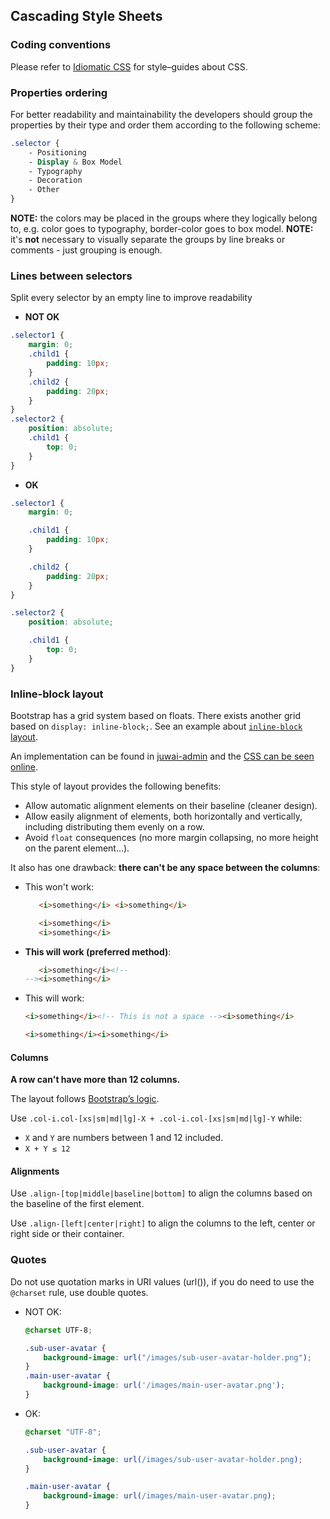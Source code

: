 ## Cascading Style Sheets


### Coding conventions

Please refer to [Idiomatic CSS](https://github.com/necolas/idiomatic-css) for style–guides about CSS.


### Properties ordering

For better readability and maintainability the developers should group the properties by their type and order them according to the following scheme:

```css
.selector {
    - Positioning
    - Display & Box Model
    - Typography
    - Decoration
    - Other
}
```

**NOTE:** the colors may be placed in the groups where they logically belong to, e.g. color goes to typography, border-color goes to box model.
**NOTE:** it's **not** necessary to visually separate the groups by line breaks or comments - just grouping is enough.

### Lines between selectors

Split every selector by an empty line to improve readability
* __NOT OK__
```scss
.selector1 {
    margin: 0;
    .child1 {
        padding: 10px;
    }
    .child2 {
        padding: 20px;
    }
}
.selector2 {
    position: absolute;
    .child1 {
        top: 0;
    }
}
```

* __OK__
```scss
.selector1 {
    margin: 0;

    .child1 {
        padding: 10px;
    }

    .child2 {
        padding: 20px;
    }
}

.selector2 {
    position: absolute;

    .child1 {
        top: 0;
    }
}
```

### Inline-block layout

Bootstrap has a grid system based on floats. There exists another grid based on `display: inline-block;`. See an example about [`inline-block` layout](http://s.codepen.io/arkhi/debug/wabPVK).

An implementation can be found in [juwai-admin](https://github.com/juwai/juwai-admin/blob/master/resources/assets/less/inline-align.less)
and the [CSS can be seen online](http://list.juwai.io/juwai-admin/css/inline-align.css).

This style of layout provides the following benefits:

* Allow automatic alignment elements on their baseline (cleaner design).
* Allow easily alignment of elements, both horizontally and vertically, including distributing them evenly on a row.
* Avoid `float` consequences (no more margin collapsing, no more height on the parent element…).

It also has one drawback: **there can't be any space between the columns**:

* This won't work:

    ```html
       <i>something</i> <i>something</i>
    ```
    ```html
       <i>something</i>
       <i>something</i>
    ```
* **This will work (preferred method)**:

    ```html
       <i>something</i><!--
    --><i>something</i>
    ```
* This will work:

    ```html
    <i>something</i><!-- This is not a space --><i>something</i>
    ```
    ```html
    <i>something</i><i>something</i>
    ```


#### Columns

**A row can't have more than 12 columns.**

The layout follows [Bootstrap’s logic](http://getbootstrap.com/css/#grid-options).

Use `.col-i.col-[xs|sm|md|lg]-X + .col-i.col-[xs|sm|md|lg]-Y` while:

* `X` and `Y` are numbers between 1 and 12 included.
* `X + Y ≤ 12`


#### Alignments

Use `.align-[top|middle|baseline|bottom]` to align the columns based on the baseline of the first element.

Use `.align-[left|center|right]` to align the columns to the left, center or right side or their container.


### Quotes

Do not use quotation marks in URI values (url()), if you do need to use the `@charset` rule, use double quotes.

* NOT OK:

    ```css
    @charset UTF-8;

    .sub-user-avatar {
        background-image: url("/images/sub-user-avatar-holder.png");
    }
    .main-user-avatar {
        background-image: url('/images/main-user-avatar.png');
    }
    ```

* OK:

    ```css
    @charset "UTF-8";

    .sub-user-avatar {
        background-image: url(/images/sub-user-avatar-holder.png);
    }

    .main-user-avatar {
        background-image: url(/images/main-user-avatar.png);
    }
    ```
